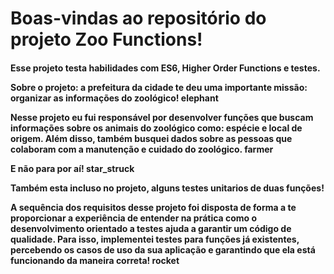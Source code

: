 <h1> Boas-vindas ao repositório do projeto Zoo Functions! </h1>
<h4>
Esse projeto testa habilidades com ES6, Higher Order Functions e testes.
 
 Sobre o projeto:
 a prefeitura da cidade te deu uma importante missão: organizar as informações do zoológico! elephant

Nesse projeto eu fui responsável por desenvolver funções que buscam informações sobre os animais do zoológico como: espécie e local de origem. Além disso, também  busquei dados sobre as pessoas que colaboram com a manutenção e cuidado do zoológico. farmer

E não para por aí! star_struck

Também esta incluso no projeto, alguns testes unitarios de duas funções!

A sequência dos requisitos desse projeto foi disposta de forma a te proporcionar a experiência de entender na prática como o desenvolvimento orientado a testes ajuda a garantir um código de qualidade. Para isso, implementei testes para funções já existentes, percebendo os casos de uso da sua aplicação e garantindo que ela está funcionando da maneira correta! rocket
  </h4>
